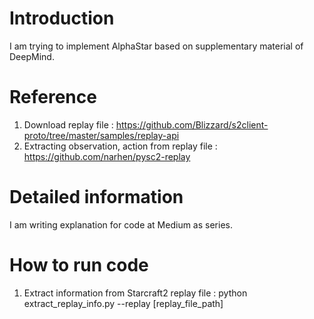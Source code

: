 # Introduction
I am trying to implement AlphaStar based on supplementary material of DeepMind.

# Reference
1. Download replay file : https://github.com/Blizzard/s2client-proto/tree/master/samples/replay-api
2. Extracting observation, action from replay file : https://github.com/narhen/pysc2-replay

# Detailed information
I am writing explanation for code at Medium as series.

# How to run code
1. Extract information from Starcraft2 replay file : python extract_replay_info.py --replay [replay_file_path]


